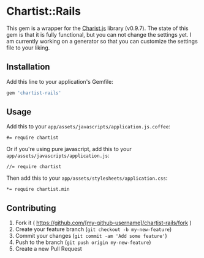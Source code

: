 # Chartist::Rails

This gem is a wrapper for the [Charist.js](https://github.com/gionkunz/chartist-js) library (v0.9.7).
The state of this gem is that it is fully functional, but you can not change the settings yet.
I am currently working on a generator so that you can customize the settings file to your liking.

## Installation

Add this line to your application's Gemfile:

```ruby
gem 'chartist-rails'
```

## Usage

Add this to your `app/assets/javascripts/application.js.coffee`:

```
#= require chartist
```

Or if you're using pure javascript, add this to your `app/assets/javascripts/application.js`:

```
//= require chartist
```

Then add this to your `app/assets/stylesheets/application.css`:

```
*= require chartist.min
```

## Contributing

1. Fork it ( https://github.com/[my-github-username]/chartist-rails/fork )
2. Create your feature branch (`git checkout -b my-new-feature`)
3. Commit your changes (`git commit -am 'Add some feature'`)
4. Push to the branch (`git push origin my-new-feature`)
5. Create a new Pull Request
